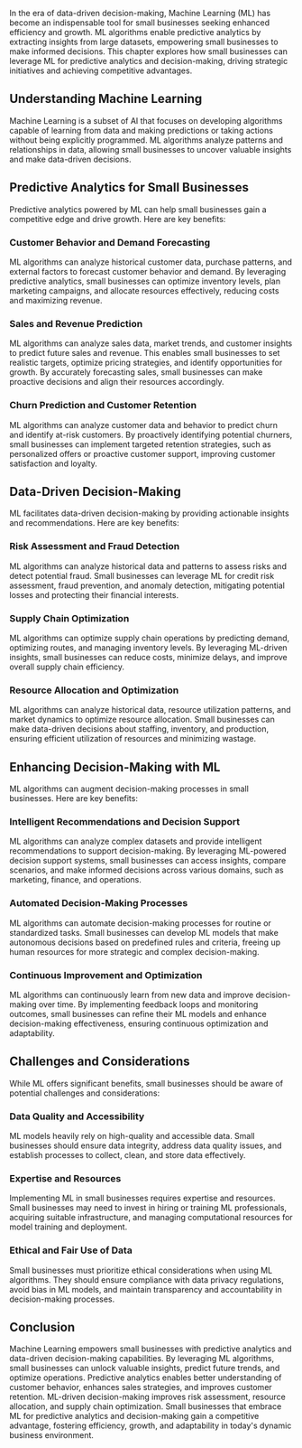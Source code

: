 
In the era of data-driven decision-making, Machine Learning (ML) has become an indispensable tool for small businesses seeking enhanced efficiency and growth. ML algorithms enable predictive analytics by extracting insights from large datasets, empowering small businesses to make informed decisions. This chapter explores how small businesses can leverage ML for predictive analytics and decision-making, driving strategic initiatives and achieving competitive advantages.

## Understanding Machine Learning

Machine Learning is a subset of AI that focuses on developing algorithms capable of learning from data and making predictions or taking actions without being explicitly programmed. ML algorithms analyze patterns and relationships in data, allowing small businesses to uncover valuable insights and make data-driven decisions.

## Predictive Analytics for Small Businesses

Predictive analytics powered by ML can help small businesses gain a competitive edge and drive growth. Here are key benefits:

### Customer Behavior and Demand Forecasting

ML algorithms can analyze historical customer data, purchase patterns, and external factors to forecast customer behavior and demand. By leveraging predictive analytics, small businesses can optimize inventory levels, plan marketing campaigns, and allocate resources effectively, reducing costs and maximizing revenue.

### Sales and Revenue Prediction

ML algorithms can analyze sales data, market trends, and customer insights to predict future sales and revenue. This enables small businesses to set realistic targets, optimize pricing strategies, and identify opportunities for growth. By accurately forecasting sales, small businesses can make proactive decisions and align their resources accordingly.

### Churn Prediction and Customer Retention

ML algorithms can analyze customer data and behavior to predict churn and identify at-risk customers. By proactively identifying potential churners, small businesses can implement targeted retention strategies, such as personalized offers or proactive customer support, improving customer satisfaction and loyalty.

## Data-Driven Decision-Making

ML facilitates data-driven decision-making by providing actionable insights and recommendations. Here are key benefits:

### Risk Assessment and Fraud Detection

ML algorithms can analyze historical data and patterns to assess risks and detect potential fraud. Small businesses can leverage ML for credit risk assessment, fraud prevention, and anomaly detection, mitigating potential losses and protecting their financial interests.

### Supply Chain Optimization

ML algorithms can optimize supply chain operations by predicting demand, optimizing routes, and managing inventory levels. By leveraging ML-driven insights, small businesses can reduce costs, minimize delays, and improve overall supply chain efficiency.

### Resource Allocation and Optimization

ML algorithms can analyze historical data, resource utilization patterns, and market dynamics to optimize resource allocation. Small businesses can make data-driven decisions about staffing, inventory, and production, ensuring efficient utilization of resources and minimizing wastage.

## Enhancing Decision-Making with ML

ML algorithms can augment decision-making processes in small businesses. Here are key benefits:

### Intelligent Recommendations and Decision Support

ML algorithms can analyze complex datasets and provide intelligent recommendations to support decision-making. By leveraging ML-powered decision support systems, small businesses can access insights, compare scenarios, and make informed decisions across various domains, such as marketing, finance, and operations.

### Automated Decision-Making Processes

ML algorithms can automate decision-making processes for routine or standardized tasks. Small businesses can develop ML models that make autonomous decisions based on predefined rules and criteria, freeing up human resources for more strategic and complex decision-making.

### Continuous Improvement and Optimization

ML algorithms can continuously learn from new data and improve decision-making over time. By implementing feedback loops and monitoring outcomes, small businesses can refine their ML models and enhance decision-making effectiveness, ensuring continuous optimization and adaptability.

## Challenges and Considerations

While ML offers significant benefits, small businesses should be aware of potential challenges and considerations:

### Data Quality and Accessibility

ML models heavily rely on high-quality and accessible data. Small businesses should ensure data integrity, address data quality issues, and establish processes to collect, clean, and store data effectively.

### Expertise and Resources

Implementing ML in small businesses requires expertise and resources. Small businesses may need to invest in hiring or training ML professionals, acquiring suitable infrastructure, and managing computational resources for model training and deployment.

### Ethical and Fair Use of Data

Small businesses must prioritize ethical considerations when using ML algorithms. They should ensure compliance with data privacy regulations, avoid bias in ML models, and maintain transparency and accountability in decision-making processes.

## Conclusion

Machine Learning empowers small businesses with predictive analytics and data-driven decision-making capabilities. By leveraging ML algorithms, small businesses can unlock valuable insights, predict future trends, and optimize operations. Predictive analytics enables better understanding of customer behavior, enhances sales strategies, and improves customer retention. ML-driven decision-making improves risk assessment, resource allocation, and supply chain optimization. Small businesses that embrace ML for predictive analytics and decision-making gain a competitive advantage, fostering efficiency, growth, and adaptability in today's dynamic business environment.
